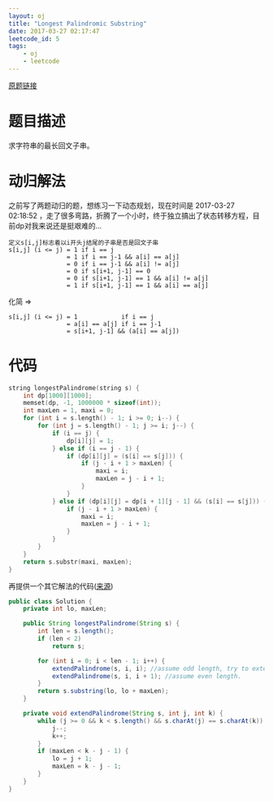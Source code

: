 ```yaml
---
layout: oj
title: "Longest Palindromic Substring"
date: 2017-03-27 02:17:47
leetcode_id: 5
tags:
    - oj
    - leetcode
---
```

[原题链接](https://leetcode.com/problems/longest-palindromic-substring/#/description)

# 题目描述
求字符串的最长回文子串。

# 动归解法
之前写了两题动归的题，想练习一下动态规划，现在时间是 2017-03-27 02:18:52 ，走了很多弯路，折腾了一个小时，终于独立搞出了状态转移方程，目前dp对我来说还是挺艰难的...

```text
定义s[i,j]标志着以i开头j结尾的子串是否是回文子串
s[i,j] (i <= j) = 1 if i == j
                = 1 if i == j-1 && a[i] == a[j]
                = 0 if i == j-1 && a[i] != a[j]
                = 0 if s[i+1, j-1] == 0
                = 0 if s[i+1, j-1] == 1 && a[i] != a[j]
                = 1 if s[i+1, j-1] == 1 && a[i] == a[j]
```
化简 =>
```text
s[i,j] (i <= j) = 1            if i == j
                = a[i] == a[j] if i == j-1
                = s[i+1, j-1] && (a[i] == a[j])
```
# 代码

```c
string longestPalindrome(string s) {
    int dp[1000][1000];
    memset(dp, -1, 1000000 * sizeof(int));
    int maxLen = 1, maxi = 0;
    for (int i = s.length() - 1; i >= 0; i--) {
        for (int j = s.length() - 1; j >= i; j--) {
            if (i == j) {
                dp[i][j] = 1;
            } else if (i == j - 1) {
                if (dp[i][j] = (s[i] == s[j])) {
                    if (j - i + 1 > maxLen) {
                        maxi = i;
                        maxLen = j - i + 1;
                    }
                }
            } else if (dp[i][j] = dp[i + 1][j - 1] && (s[i] == s[j])) {
                if (j - i + 1 > maxLen) {
                    maxi = i;
                    maxLen = j - i + 1;
                }
            }
        }
    }
    return s.substr(maxi, maxLen);
}
```

再提供一个其它解法的代码([来源](https://discuss.leetcode.com/topic/23498/very-simple-clean-java-solution))
```java
public class Solution {
    private int lo, maxLen;

    public String longestPalindrome(String s) {
        int len = s.length();
        if (len < 2)
            return s;

        for (int i = 0; i < len - 1; i++) {
            extendPalindrome(s, i, i); //assume odd length, try to extend Palindrome as possible
            extendPalindrome(s, i, i + 1); //assume even length.
        }
        return s.substring(lo, lo + maxLen);
    }

    private void extendPalindrome(String s, int j, int k) {
        while (j >= 0 && k < s.length() && s.charAt(j) == s.charAt(k)) {
            j--;
            k++;
        }
        if (maxLen < k - j - 1) {
            lo = j + 1;
            maxLen = k - j - 1;
        }
    }
}
```
